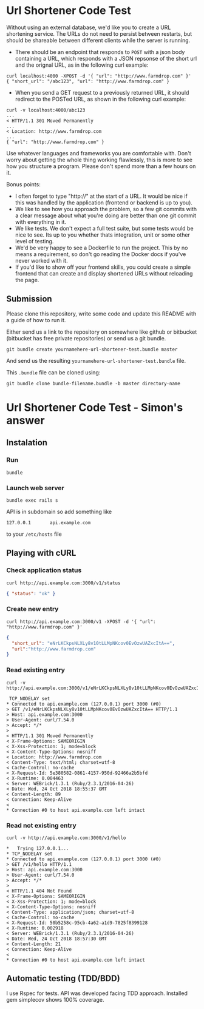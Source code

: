# Url Shortener Code Test

Without using an external database, we'd like you to create a URL shortening
service. The URLs do not need to persist between restarts, but should be
shareable between different clients while the server is running.

- There should be an endpoint that responds to `POST` with a json body
  containing a URL, which responds with a JSON repsonse of the short url and
  the orignal URL, as in the following curl example:

```
curl localhost:4000 -XPOST -d '{ "url": "http://www.farmdrop.com" }'
{ "short_url": "/abc123", "url": "http://www.farmdrop.com" }
```


- When you send a GET request to a previously returned URL, it should redirect
  to the POSTed URL, as shown in the following curl example:

```
curl -v localhost:4000/abc123
...
< HTTP/1.1 301 Moved Permanently
...
< Location: http://www.farmdrop.com
...
{ "url": "http://www.farmdrop.com" }
```

Use whatever languages and frameworks you are comfortable with. Don't worry
about getting the whole thing working flawlessly, this is more to see how you
structure a program. Please don't spend more than a few hours on it.

Bonus points:

- I often forget to type "http://" at the start of a URL. It would be nice if
  this was handled by the application (frontend or backend is up to you).
- We like to see how you approach the problem, so a few git commits with a
  clear message about what you're doing are better than one git commit with
  everything in it.
- We like tests. We don't expect a full test suite, but some tests would be
  nice to see. Its up to you whether thats integration, unit or some other
  level of testing.
- We'd be very happy to see a Dockerfile to run the project. This by no means a
  requirement, so don't go reading the Docker docs if you've never worked with
  it.
- If you'd like to show off your frontend skills, you could create a simple
  frontend that can create and display shortened URLs without reloading the
  page.

## Submission

Please clone this repository, write some code and update this README with a
guide of how to run it.

Either send us a link to the repository on somewhere like github or bitbucket
(bitbucket has free private repositories) or send us a git bundle.

    git bundle create yournamehere-url-shortener-test.bundle master

And send us the resulting `yournamehere-url-shortener-test.bundle` file.

This `.bundle` file can be cloned using:

    git bundle clone bundle-filename.bundle -b master directory-name

# Url Shortener Code Test - Simon's answer

## Instalation

### Run

```
bundle
```

### Launch web server

```
bundle exec rails s
```

API is in subdomain so add something like

```
127.0.0.1       api.example.com 
```

to your `/etc/hosts` file

## Playing with cURL

### Check application status

```
curl http://api.example.com:3000/v1/status
```

```json
{ "status": "ok" }
```

### Create new entry

```
curl http://api.example.com:3000/v1 -XPOST -d '{ "url": "http://www.farmdrop.com" }'
```

```json
{
  "short_url": "eNrLKCkpsNLXLy8v10tLLMpNKcov0EvOzwUAZxcItA==",
  "url":"http://www.farmdrop.com"
}
```

### Read existing entry

```
curl -v http://api.example.com:3000/v1/eNrLKCkpsNLXLy8v10tLLMpNKcov0EvOzwUAZxcItA==
```

```
 TCP_NODELAY set
* Connected to api.example.com (127.0.0.1) port 3000 (#0)
> GET /v1/eNrLKCkpsNLXLy8v10tLLMpNKcov0EvOzwUAZxcItA== HTTP/1.1
> Host: api.example.com:3000
> User-Agent: curl/7.54.0
> Accept: */*
>
< HTTP/1.1 301 Moved Permanently
< X-Frame-Options: SAMEORIGIN
< X-Xss-Protection: 1; mode=block
< X-Content-Type-Options: nosniff
< Location: http://www.farmdrop.com
< Content-Type: text/html; charset=utf-8
< Cache-Control: no-cache
< X-Request-Id: 5e380582-0861-4157-950d-92466a2b5bfd
< X-Runtime: 0.004463
< Server: WEBrick/1.3.1 (Ruby/2.3.1/2016-04-26)
< Date: Wed, 24 Oct 2018 18:55:37 GMT
< Content-Length: 89
< Connection: Keep-Alive
<
* Connection #0 to host api.example.com left intact
```

### Read not existing entry

```
curl -v http://api.example.com:3000/v1/hello
```

```
*   Trying 127.0.0.1...
* TCP_NODELAY set
* Connected to api.example.com (127.0.0.1) port 3000 (#0)
> GET /v1/hello HTTP/1.1
> Host: api.example.com:3000
> User-Agent: curl/7.54.0
> Accept: */*
>
< HTTP/1.1 404 Not Found
< X-Frame-Options: SAMEORIGIN
< X-Xss-Protection: 1; mode=block
< X-Content-Type-Options: nosniff
< Content-Type: application/json; charset=utf-8
< Cache-Control: no-cache
< X-Request-Id: 50b5258c-95cb-4a62-a1d9-7825f8399128
< X-Runtime: 0.002918
< Server: WEBrick/1.3.1 (Ruby/2.3.1/2016-04-26)
< Date: Wed, 24 Oct 2018 18:57:30 GMT
< Content-Length: 21
< Connection: Keep-Alive
<
* Connection #0 to host api.example.com left intact
```

## Automatic testing (TDD/BDD)

I use Rspec for tests. API was developed facing TDD approach. Installed gem simplecov shows 100% coverage.
